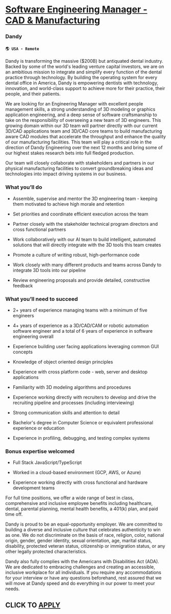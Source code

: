 # [Software Engineering Manager - CAD & Manufacturing](https://www.remotewlb.com/apply/software-engineering-manager-cad-manufacturing)  
### Dandy  
#### `🌎 USA - Remote`  

Dandy is transforming the massive ($200B) but antiquated dental industry. Backed by some of the world's leading venture capital investors, we are on an ambitious mission to integrate and simplify every function of the dental practice through technology. By building the operating system for every dental office in America, Dandy is empowering dentists with technology, innovation, and world-class support to achieve more for their practice, their people, and their patients.

We are looking for an Engineering Manager with excellent people management skills, a strong understanding of 3D modeling or graphics application engineering, and a deep sense of software craftsmanship to take on the responsibility of overseeing a new team of 3D engineers. This growing domain within our 3D team will partner directly with our current 3D/CAD applications team and 3D/CAD core teams to build manufacturing aware CAD modules that accelerate the throughput and enhance the quality of our manufacturing facilities. This team will play a critical role in the direction of Dandy Engineering over the next 12 months and bring some of our highest stakes research bets into full fledged production.

Our team will closely collaborate with stakeholders and partners in our physical manufacturing facilities to convert groundbreaking ideas and technologies into impact driving systems in our business.

###  **What you’ll do**

  * Assemble, supervise and mentor the 3D engineering team - keeping them motivated to achieve high morale and retention

  * Set priorities and coordinate efficient execution across the team

  * Partner closely with the stakeholder technical program directors and cross functional partners

  * Work collaboratively with our AI team to build intelligent, automated solutions that will directly integrate with the 3D tools this team creates

  * Promote a culture of writing robust, high-performance code

  * Work closely with many different products and teams across Dandy to integrate 3D tools into our pipeline

  * Review engineering proposals and provide detailed, constructive feedback

###  **What you’ll need to succeed**

  * 2+ years of experience managing teams with a minimum of five engineers

  * 4+ years of experience as a 3D/CAD/CAM or robotic automation software engineer and a total of 6 years of experience in software engineering overall

  * Experience building user facing applications leveraging common GUI concepts

  * Knowledge of object oriented design principles

  * Experience with cross platform code - web, server and desktop applications

  * Familiarity with 3D modeling algorithms and procedures

  * Experience working directly with recruiters to develop and drive the recruiting pipeline and processes (including interviewing)

  * Strong communication skills and attention to detail

  * Bachelor's degree in Computer Science or equivalent professional experience or education

  * Experience in profiling, debugging, and testing complex systems

###  **Bonus expertise welcomed**

  * Full Stack JavaScript/TypeScript

  * Worked in a cloud-based environment (GCP, AWS, or Azure)

  * Experience working directly with cross functional and hardware development teams

For full time positions, we offer a wide range of best in class, comprehensive and inclusive employee benefits including healthcare, dental, parental planning, mental health benefits, a 401(k) plan, and paid time off.

Dandy is proud to be an equal-opportunity employer. We are committed to building a diverse and inclusive culture that celebrates authenticity to win as one. We do not discriminate on the basis of race, religion, color, national origin, gender, gender identity, sexual orientation, age, marital status, disability, protected veteran status, citizenship or immigration status, or any other legally protected characteristics.

Dandy also fully complies with the Americans with Disabilities Act (ADA). We are dedicated to embracing challenges and creating an accessible, inclusive workplace for all individuals. If you require any accommodations for your interview or have any questions beforehand, rest assured that we will move at Dandy speed and do everything in our power to meet your needs.

  
## CLICK TO [APPLY](https://www.remotewlb.com/apply/software-engineering-manager-cad-manufacturing)

